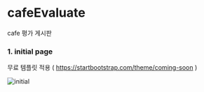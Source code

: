 # cafeEvaluate

cafe 평가 게시판


### 1. initial page

무료 템플릿 적용 ( https://startbootstrap.com/theme/coming-soon )

![initial](https://github.com/leepnujnooy/cafeevaluate/assets/89959383/d39336ce-21ae-4a83-8174-14aa07f3a5cf)

